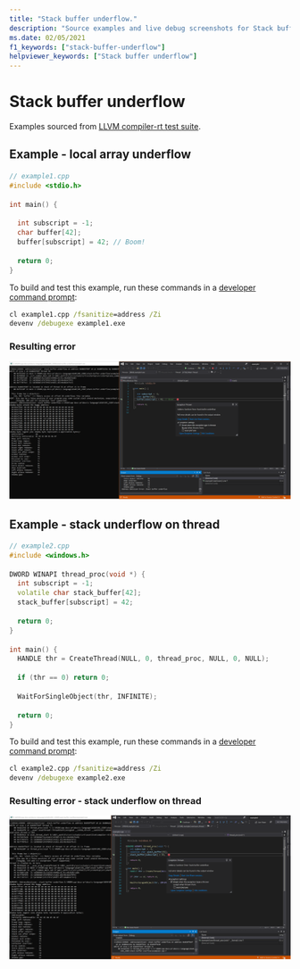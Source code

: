 ```yaml
---
title: "Stack buffer underflow."
description: "Source examples and live debug screenshots for Stack buffer underflow errors."
ms.date: 02/05/2021
f1_keywords: ["stack-buffer-underflow"]
helpviewer_keywords: ["Stack buffer underflow"]
---
```


# Stack buffer underflow

Examples sourced from [LLVM compiler-rt test suite](https://github.com/llvm/llvm-project/tree/main/compiler-rt/test/asan/TestCases).

## Example - local array underflow

```cpp
// example1.cpp
#include <stdio.h>

int main() {

  int subscript = -1;
  char buffer[42];
  buffer[subscript] = 42; // Boom!
   
  return 0;
}
```

To build and test this example, run these commands in a [developer command prompt](../build/building-on-the-command-line.md#developer_command_prompt_shortcuts):

```cmd
cl example1.cpp /fsanitize=address /Zi
devenv /debugexe example1.exe
```

### Resulting error

![Screenshot of debugger displaying error in example1](media/stack-buffer-underflow-example1.png)

## Example - stack underflow on thread

```cpp
// example2.cpp
#include <windows.h>

DWORD WINAPI thread_proc(void *) {
  int subscript = -1;
  volatile char stack_buffer[42];
  stack_buffer[subscript] = 42;

  return 0;
}

int main() {
  HANDLE thr = CreateThread(NULL, 0, thread_proc, NULL, 0, NULL);

  if (thr == 0) return 0;

  WaitForSingleObject(thr, INFINITE);

  return 0;
}
```

To build and test this example, run these commands in a [developer command prompt](../build/building-on-the-command-line.md#developer_command_prompt_shortcuts):

```cmd
cl example2.cpp /fsanitize=address /Zi
devenv /debugexe example2.exe
```

### Resulting error  - stack underflow on thread

![Screenshot of debugger displaying error in example2](media/stack-buffer-underflow-example2.png)

